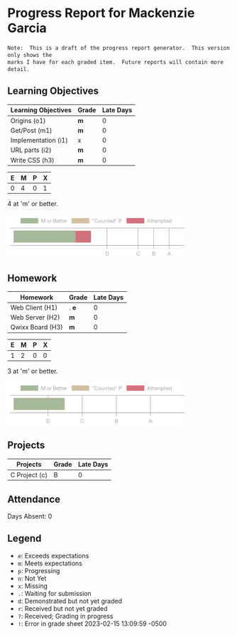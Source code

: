 # Progress Report for Mackenzie Garcia
    Note:  This is a draft of the progress report generator.  This version only shows the
    marks I have for each graded item.  Future reports will contain more detail.
## Learning Objectives
|Learning Objectives|Grade|Late Days|
|------|-------|-------|
|Origins (o1)|**m**|0|
|Get/Post (m1)|**m**|0|
|Implementation (i1)|x|0|
|URL parts (i2)|**m**|0|
|Write CSS (h3)|**m**|0|

|E|M|P|X|
|------|-------|-------|-------|
|0|4|0|1|

4 at 'm' or better.

![Learning Objectives](LO.png)

## Homework
|Homework|Grade|Late Days|
|------|-------|-------|
|Web Client (H1)|. **e**|0|
|Web Server (H2)|**m**|0|
|Qwixx Board (H3)|**m**|0|

|E|M|P|X|
|------|-------|-------|-------|
|1|2|0|0|

3 at 'm' or better.

![Homework](H.png)

## Projects
|Projects|Grade|Late Days|
|------|-------|-------|
|C Project (c)|B|0|


## Attendance 
Days Absent: 0

## Legend 
* `e`: Exceeds expectations
* `m`: Meets expectations
* `p`: Progressing
* `n`: Not Yet
* `x`: Missing
* `.`: Waiting for submission
* `d`: Demonstrated but not yet graded
* `r`: Received but not yet graded
* `?`: Received; Grading in progress
* `!`: Error in grade sheet
2023-02-15 13:09:59 -0500
